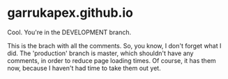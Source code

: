 # garrukapex.github.io

Cool. You're in the DEVELOPMENT branch. 

This is the brach with all the comments. So, you know, I don't forget what I did. The 'production' branch is master, which shouldn't have any comments, in order to reduce page loading times. Of course, it has them now, because I haven't had time to take them out yet. 
